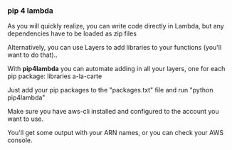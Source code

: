 ### pip 4 lambda

As you will quickly realize, you can write code directly in Lambda, but any dependencies have to be loaded as zip files

Alternatively, you can use Layers to add libraries to your functions (you'll want to do that)..

With **pip4lambda** you can automate adding in all your layers, one for each pip package: libraries a-la-carte

Just add your pip packages to the "packages.txt" file and run "python pip4lambda"

Make sure you have aws-cli installed and configured to the account you want to use. 

You'll get some output with your ARN names, or you can check your AWS console. 